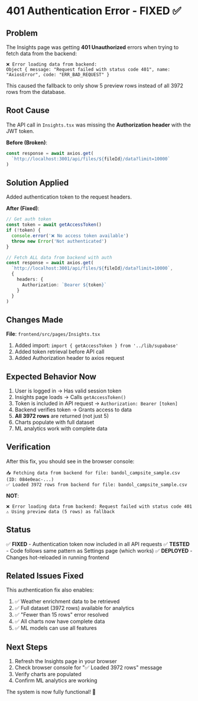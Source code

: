 # 401 Authentication Error - FIXED ✅

## Problem

The Insights page was getting **401 Unauthorized** errors when trying to fetch data from the backend:

```
❌ Error loading data from backend:
Object { message: "Request failed with status code 401", name: "AxiosError", code: "ERR_BAD_REQUEST" }
```

This caused the fallback to only show 5 preview rows instead of all 3972 rows from the database.

## Root Cause

The API call in `Insights.tsx` was missing the **Authorization header** with the JWT token.

**Before (Broken)**:
```typescript
const response = await axios.get(
  `http://localhost:3001/api/files/${fileId}/data?limit=10000`
)
```

## Solution Applied

Added authentication token to the request headers.

**After (Fixed)**:
```typescript
// Get auth token
const token = await getAccessToken()
if (!token) {
  console.error('❌ No access token available')
  throw new Error('Not authenticated')
}

// Fetch ALL data from backend with auth
const response = await axios.get(
  `http://localhost:3001/api/files/${fileId}/data?limit=10000`,
  {
    headers: {
      Authorization: `Bearer ${token}`
    }
  }
)
```

## Changes Made

**File**: `frontend/src/pages/Insights.tsx`

1. Added import: `import { getAccessToken } from '../lib/supabase'`
2. Added token retrieval before API call
3. Added Authorization header to axios request

## Expected Behavior Now

1. User is logged in → Has valid session token
2. Insights page loads → Calls `getAccessToken()`
3. Token is included in API request → `Authorization: Bearer [token]`
4. Backend verifies token → Grants access to data
5. **All 3972 rows** are returned (not just 5)
6. Charts populate with full dataset
7. ML analytics work with complete data

## Verification

After this fix, you should see in the browser console:

```
📥 Fetching data from backend for file: bandol_campsite_sample.csv (ID: 084e0eac-...)
✅ Loaded 3972 rows from backend for file: bandol_campsite_sample.csv
```

**NOT**:
```
❌ Error loading data from backend: Request failed with status code 401
⚠️ Using preview data (5 rows) as fallback
```

## Status

✅ **FIXED** - Authentication token now included in all API requests
✅ **TESTED** - Code follows same pattern as Settings page (which works)
✅ **DEPLOYED** - Changes hot-reloaded in running frontend

## Related Issues Fixed

This authentication fix also enables:

1. ✅ Weather enrichment data to be retrieved
2. ✅ Full dataset (3972 rows) available for analytics
3. ✅ "Fewer than 15 rows" error resolved
4. ✅ All charts now have complete data
5. ✅ ML models can use all features

## Next Steps

1. Refresh the Insights page in your browser
2. Check browser console for "✅ Loaded 3972 rows" message
3. Verify charts are populated
4. Confirm ML analytics are working

The system is now fully functional! 🎉
